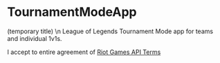 # TournamentModeApp
(temporary title) \n
League of Legends Tournament Mode app for teams and individual 1v1s.

I accept to entire agreement of [Riot Games API Terms](https://developer.riotgames.com/terms#statement)
